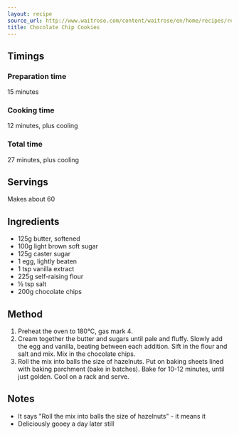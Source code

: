 ```yaml
---
layout: recipe
source_url: http://www.waitrose.com/content/waitrose/en/home/recipes/recipe_directory/c/choc_chip_cookies.html
title: Chocolate Chip Cookies
---
```

            
## Timings

### Preparation time

15 minutes

### Cooking time

12 minutes, plus cooling

### Total time

27 minutes, plus cooling

## Servings

Makes about 60

## Ingredients

<div class="parbase text waitroserichtext ingredients">
<div class="content-RTE ">
<ul>
<li>
125g butter, softened</li>
<li>
100g light brown soft sugar</li>
<li>
125g caster sugar</li>
<li>
1 egg, lightly beaten</li>
<li>
1 tsp vanilla extract</li>
<li>
225g self-raising flour</li>
<li>
½ tsp salt</li>
<li>
200g chocolate chips</li>
</ul>
</div>
</div>

## Method

<div class="method parbase text waitroserichtext">
<div class="content-RTE ">
<ol>
<li>
Preheat the oven to 180°C, gas mark 4.</li>
<li>
Cream together the butter and sugars until pale and fluffy. Slowly add the egg and vanilla, beating between each addition. Sift in the flour and salt and mix. Mix in the chocolate chips.</li>
<li>
Roll the mix into balls the size of hazelnuts. Put on baking sheets lined with baking parchment (bake in batches). Bake for 10-12 minutes, until just golden. Cool on a rack and serve.</li>
</ol>
</div>
</div>

## Notes

* It says "Roll the mix into balls the size of hazelnuts" - it means it
* Deliciously gooey a day later still
